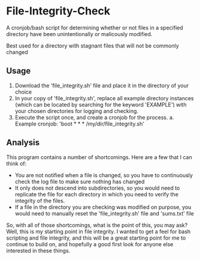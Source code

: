 # File-Integrity-Check
A cronjob/bash script for determining whether or not files in a specified directory have been unintentionally or malicously modified.

Best used for a directory with stagnant files that will not be commonly changed

## Usage
1. Download the 'file_integrity.sh' file and place it in the directory of your choice
2. In your copy of 'file_integrity.sh', replace all example directory instances (which can be located by searching for the keyword 'EXAMPLE') with your chosen directories for logging and checking.
3. Execute the script once, and create a cronjob for the process.
   a. Example cronjob: 'boot * * * /my/dir/file_integrity.sh'
   
## Analysis
This program contains a number of shortcomings. Here are a few that I can think of:
* You are not notified when a file is changed, so you have to continuously check the log file to make sure nothing has changed
* It only does not descend into subdirectories, so you would need to replicate the file for each directory in which you need to verify the integrity of the files.
* If a file in the directory you are checking was modified on purpose, you would need to manually reset the 'file_integrity.sh' file and 'sums.txt' file

So, with all of those shortcomings, what is the point of this, you may ask? Well, this is my starting point in file integrity. I wanted to get a feel for bash scripting and file integrity, and this will be a great starting point for me to continue to build on, and hopefully a good first look for anyone else interested in these things.

